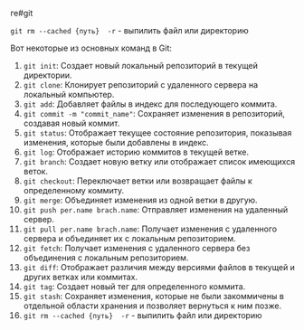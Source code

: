 ге#git


`git rm --cached {путь}  -r` - выпилить файл или директорию

Вот некоторые из основных команд в Git:
1. `git init`: Создает новый локальный репозиторий в текущей директории.
2. `git clone`: Клонирует репозиторий с удаленного сервера на локальный компьютер.
3. `git add`: Добавляет файлы в индекс для последующего коммита.
4. `git commit -m "commit_name"`: Сохраняет изменения в репозиторий, создавая новый коммит.
5. `git status`: Отображает текущее состояние репозитория, показывая изменения, которые были добавлены в индекс.
6. `git log`: Отображает историю коммитов в текущей ветке.
7. `git branch`: Создает новую ветку или отображает список имеющихся веток.
8. `git checkout`: Переключает ветки или возвращает файлы к определенному коммиту.
9. `git merge`: Объединяет изменения из одной ветки в другую.
10. `git push per.name brach.name`: Отправляет изменения на удаленный сервер.
11. `git pull per.name brach.name`: Получает изменения с удаленного сервера и объединяет их с локальным репозиторием.
12. `git fetch`: Получает изменения с удаленного сервера без объединения с локальным репозиторием.
13. `git diff`: Отображает различия между версиями файлов в текущей и других ветках или коммитах.
14. `git tag`: Создает новый тег для определенного коммита.
15. `git stash`: Сохраняет изменения, которые не были закоммичены в отдельной области хранения и позволяет вернуться к ним позже.
16. `git rm --cached {путь}  -r` - выпилить файл или директорию
